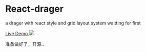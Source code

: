# React-drager
a drager with react style and grid layout system
waitting for first

[Live Demo  ](http://htmlpreview.github.io/?https://github.com/215566435/React-dragger-layout/blob/master/build/index.html)
![](https://github.com/215566435/React-dragger-layout/blob/master/example/image/NormalLayoutDemo.gif)

准备做好了，开源..
